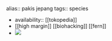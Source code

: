 alias:: pakis jepang 
tags:: species

- availability:: [[tokopedia]]
- [[high margin]] [[biohacking]] [[fern]]
- ![](https://peach-geographical-bat-397.mypinata.cloud/ipfs/QmSaKFZGcv8gpS5Cb8iuqw2JLtpvU9LHbeC8kvYNZjN5Vh)
